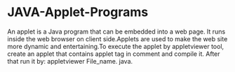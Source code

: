# JAVA-Applet-Programs
An applet is a Java program that can be embedded into a web page. It runs inside the web browser on client side.Applets are used to make the web site more dynamic and entertaining.To execute the applet by appletviewer tool, create an applet that contains applet tag in comment and compile it. After that run it by: appletviewer File_name. java. 
